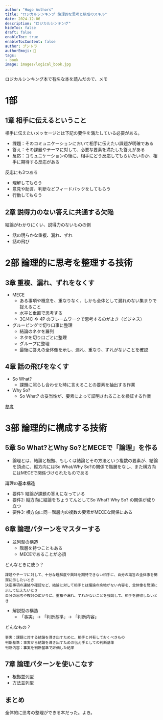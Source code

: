 ```yaml
---
author: "Hugo Authors"
title: "ロジカルシンキング 論理的な思考と構成のスキル"
date: 2024-12-06
description: "ロジカルシンキング"
hideToc: false
draft: false
enableToc: true
enableTocContent: false
author: ブシトラ
authorEmoji: 🐯
tags:
- book
image: images/logical_book.jpg
---
```


ロジカルシンキング本で有名な本を読んだので、メモ

# 1部

## 1章 相手に伝えるということ

相手に伝えたいメッセージとは下記の要件を満たしている必要がある。

- 課題：そのコミュニケーションにおいて相手に伝えたい課題が明確である
- 答え：その課題やテーマに対して、必要な要素を満たした答えがある
- 反応：コミュニケーションの後に、相手にどう反応してもらいたいのか、相手に期待する反応がある

反応にも3つある

- 理解してもらう
- 意見や助言、判断などフィードバックをしてもらう
- 行動してもらう

## 2章 説得力のない答えに共通する欠陥

結論がわかりにくい、説得力のないものの例

- 話の明らかな重複、漏れ、ずれ
- 話の飛び

# 2部 論理的に思考を整理する技術

## 3章 重複、漏れ、ずれをなくす

- MECE
  - ある事項や概念を、重なりなく、しかも全体として漏れのない集まりで捉えること
  - 水平と垂直で思考する
  - 3C/4C や 4P のフレームワークで思考するのがよき（ビジネス）
- グルーピングで切り口事に整理
  - 結論のネタを羅列
  - ネタを切り口ごとに整理
  - グループに整理
  - 最後に答えの全体像を示し、漏れ、重なり、ずれがないことを確認

## 4章 話の飛びをなくす

- So What?
  - 課題に照らし合わせた時に言えることの要素を抽出する作業
- Why So?
  - So What? の妥当性が、要素によって証明されることを検証する作業

[参考](https://products.sint.co.jp/topsic/blog/logical-thinking-training)

# 3部 論理的に構成する技術

## 5章 So What?とWhy So?とMECEで「論理」を作る

- 論理とは、結論と根拠、もしくは結論とその方法という複数の要素が、結論を頂点に、縦方向にはSo What/Why So?の関係で階層をなし、また横方向にはMECEで関係づけられたものである

論理の基本構造

- 要件1: 結論が課題の答えになっている
- 要件2: 縦方向に結論をちょうてんとしてSo What? Why So? の関係が成り立つ
- 要件3: 横方向に同一階層内の複数の要素がMECEな関係にある

## 6章 論理パターンをマスターする

- 並列型の構造
  - 階層を持つこともある
  - MECEであることが必須

どんなときに使う？
```
課題やテーマに対して、十分な理解度や興味を期待できない相手に、自分の論旨の全体像を簡潔に示したいとき
決定事項の連絡や確認など、結論に対して相手とは議論の余地がない内容を、全体像を簡潔に示して伝えたいとき
自分の思考や検討の広がりに、重複や漏れ、ずれがないことを強調して、相手を説得したいとき
```

- 解説型の構造
  - 「事実」→ 「判断基準」→ 「判断内容」

どんなもの？
```
事実：課題に対する結論を導き出すために、相手と共有しておくべきもの
判断基準：事実から結論を導き出すための伝え手としての判断基準
判断内容：事実を判断基準で評価した結果
```

## 7章 論理パターンを使いこなす

- 根拠並列型
- 方法並列型

## まとめ

全体的に思考の整理ができる本だった。よき。